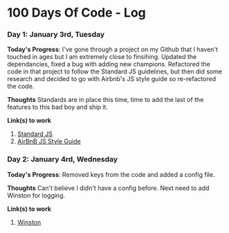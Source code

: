 # 100 Days Of Code - Log

### Day 1: January 3rd, Tuesday

**Today's Progress**: I've gone through a project on my Github that I haven't touched in ages but I am extremely close to finsihing. Updated the dependancies, fixed a bug with adding new champions. Refactored the code in that project to follow the Standard JS guidelines, but then did some research and decided to go with Airbnb's JS style guide so re-refactored the code. 

**Thoughts** Standards are in place this time, time to add the last of the features to this bad boy and ship it.

**Link(s) to work**
1. [Standard JS](http://standardjs.com/rules.html)
2. [AirBnB JS Style Guide](http://airbnb.io/javascript/)

### Day 2: January 4rd, Wednesday

**Today's Progress**: Removed keys from the code and added a config file. 

**Thoughts** Can't believe I didn't have a config before. Next need to add Winston for logging. 

**Link(s) to work**
1. [Winston](https://github.com/winstonjs/winston)

